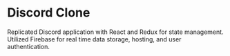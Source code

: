 # Discord Clone

Replicated Discord application with React and Redux for state management. Utilized Firebase for real time data storage, hosting, and user authentication. 
